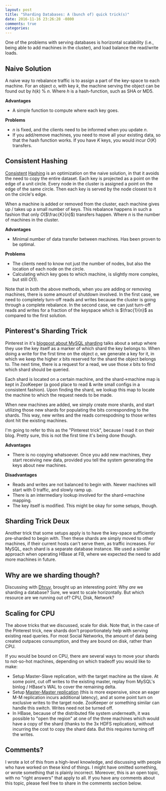 ```yaml
---
layout: post
title: "Sharding Databases: A (bunch of) quick trick(s)"
date: 2016-11-16 23:26:28 -0800
comments: true
categories:
---
```

One of the problems with serving databases is horizontal scalability (i.e., being able to add machines in the cluster), and load balance the read/write loads.

## Naive Solution
A naive way to rebalance traffic is to assign a part of the key-space to each machine. For an object $o$, with key $k$, the machine serving the object can be found out by $h$($k$) $\%$ $n$. Where $h$ is a hash-function, such as SHA or MD5.

**Advantages**

- A simple function to compute where each key goes.

**Problems**

- $n$ is fixed, and the clients need to be informed when you update $n$.
- If you add/remove machines, you need to move all your existing data, so that the hash function works. If you have $K$ keys, you would incur $O$($K$) transfers.

## Consistent Hashing
<a href="https://en.wikipedia.org/wiki/Consistent_hashing" target="_blank">Consistent</a> <a href="https://www.youtube.com/watch?v=--4UgUPCuFM" target="_blank">Hashing</a> is an optimization on the naive solution, in that it avoids the need to copy the entire dataset. Each key is projected as a point on the edge of a unit circle. Every node in the cluster is assigned a point on the edge of the same circle. Then each key is served by the node closest to it on the circle's edge.

When a machine is added or removed from the cluster, each machine gives up / takes up a small number of keys. This rebalance happens in such a fashion that only $O$($\frac{K}{n}$) transfers happen. Where $n$ is the number of machines in the cluster.

**Advantages**

- Minimal number of data transfer between machines. Has been proven to be optimal.

**Problems**

* The clients need to know not just the number of nodes, but also the location of each node on the circle.
* Calculating which key goes to which machine, is slightly more comples, but still $O$(1).

Note that in both the above methods, when you are adding or removing machines, there is some amount of shutdown involved. In the first case, we need to completely turn-off reads and writes because the cluster is going through a complete rebalance. In the second case, we can just turn-off reads and writes for a fraction of the keyspace which is $\frac{1}{n}$ as compared to the first solution.


## Pinterest's Sharding Trick
Pinterest in it's <a href="https://engineering.pinterest.com/blog/sharding-pinterest-how-we-scaled-our-mysql-fleet" target="_blank">blogpost about MySQL sharding</a> talks about a setup where they use the key itself as a marker of which shard the key belongs to. When doing a write for the first time on the object $o$, we generate a key for it, in which we keep the higher $x$ bits reserved for the shard the object belongs to. The next time, there is a request for a read, we use those $x$ bits to find which shard should be queried.

Each shard is located on a certain machine, and the shard->machine map is kept in ZooKeeper (a good place to read & write small configs in a consistent fashion). Upon finding the shard, we lookup this map to locate the machine to which the request needs to be made.

When new machines are added, we simply create more shards, and start utilizing those new shards for populating the bits corresponding to the shards. This way, new writes and the reads correspodning to those writes dont hit the existing machines.

I'm going to refer to this as the "Pinterest trick", because I read it on their blog. Pretty sure, this is not the first time it's being done though.

**Advantages**

* There is no copying whatsoever. Once you add new machines, they start receiving new data, provided you tell the system generating the keys about new machines.

**Disadvantages**

* Reads and writes are not balanced to begin with. Newer machines will start with 0 traffic, and slowly ramp up.
* There is an intermediary lookup involved for the shard->machine mapping.
* The key itself is modified. This might be okay for some setups, though.


## Sharding Trick Deux
Another trick that some setups apply is to have the key-space sufficiently pre-sharded to begin with. Then these shards are simply moved to other machines, if their current hosts can't serve them, as traffic increases. For MySQL, each shard is a separate database instance. We used a similar approach when operating HBase at FB, where we expected the need to add more machines in future.


## Why are we sharding though?
Discussing with <a href="http://dhruvbird.blogspot.com/" target="_blank">Dhruv</a>, brought up an interesting point: Why *are* we sharding a database? Sure, we want to scale horizontally. But which resource are we running out of? CPU, Disk, Network?

## Scaling for CPU
The above tricks that we discussed, scale for disk. Note that, in the case of the Pinterest trick, new shards don't proportionately help with serving existing read queries. For most Social Networks, the amount of data being created outpaces consumption, and they are bound on disk, rather than CPU.

If you would be bound on CPU, there are several ways to move your shards to not-so-hot machines, depending on which tradeoff you would like to make:

* Setup Master-Slave replication, with the target machine as the slave. At some point, cut off writes to the existing master, replay from MySQL's binlog / HBase's WAL to cover the remaining delta.
* Setup <a href="https://en.wikipedia.org/wiki/Multi-master_replication" target="_blank">Master-Master replication</a> (this is more expensive, since an eager M-M replication incurs additional latency), and at some point turn on exclusive writes to the target node. ZooKeeper or something similar can handle this switch. Writes need not be turned off.
* In HBase, because of the distributed file system underneath, it was possible to "open the region" at one of the three machines which would have a copy of the shard (thanks to the 3x HDFS replication), without incurring the cost to copy the shard data. But this requires turning off the writes.

## Comments?

I wrote a lot of this from a high-level knowledge, and discussing with people who have worked on these kind of things. I might have omitted something, or wrote something that is plainly incorrect. Moreover, this is an open topic, with no "right answers" that apply to all. If you have any comments about this topic, please feel free to share in the comments section below.
